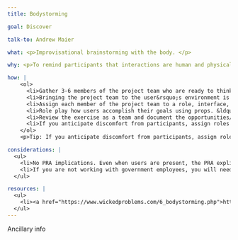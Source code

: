 ```yaml
---
title: Bodystorming

goal: Discover

talk-to: Andrew Maier

what: <p>Improvisational brainstorming with the body. </p>

why: <p>To remind participants that interactions are human and physical, to teach stakeholder empathy, and to get away from our computers.</p>

how: |
    <ol>
      <li>Gather 3-6 members of the project team who are ready to think on their feet. If possible, identify a few users who can play along. </li>
      <li>Bringing the project team to the user&rsquo;s environment is ideal, but a conference room that models the user&rsquo;s environment could also work. </li>
      <li>Assign each member of the project team to a role, interface, or &ldquo;touchpoint,&rdquo; identified in the journey map. If users are present, ask them to pretend to accomplish their goals in their usual way. If users are absent, assign a persona to each member of the product team that isn&rsquo;t serving as a touchpoint. </li>
      <li>Role play how users accomplish their goals using props. &ldquo;Speak the interface&rdquo; to one another. For example, one of the touchpoints might say &ldquo;Submit all of your required forms,&rdquo; and the user might respond &ldquo;Arg! I don&rsquo;t know what forms are required!&rdquo; </li>
      <li>Review the exercise as a team and document the opportunities/challenges that this exercise suggests.</li>
      <li>If you anticipate discomfort from participants, assign roles beforehand and start with a basic script.</li>
    </ol>
    <p>Tip: If you anticipate discomfort from participants, assign roles beforehand and start with a basic script.</p>

considerations: |
  <ul>
    <li>No PRA implications. Even when users are present, the PRA explicitly exempts direct observation and non-standardized conversation (e.g., not a survey) that bodystorming entails. (1320.3.H.3). </li>
    <li>If you are not working with government employees, you will need to observe standard precautions for archiving personally identifiable information.</li>
  </ul>

resources: |
  <ul>
    <li><a href="https://www.wickedproblems.com/6_bodystorming.php">https://www.wickedproblems.com/6_bodystorming.php</a></li>
  </ul>
---
```


Ancillary info